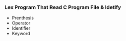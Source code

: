 ### Lex Program That Read C Program File & Idetify 
 - Prenthesis
 - Operator
 - Identifier 
 - Keyword 
